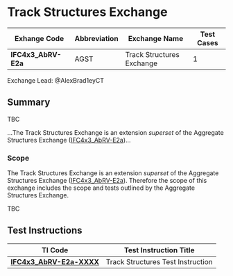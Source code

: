 # Track Structures Exchange

| Exhange Code        | Abbreviation | Exchange Name             | Test Cases |
|---------------------|--------------|---------------------------|------------|
| **IFC4x3_AbRV-E2a** | AGST         | Track Structures Exchange | 1          |

Exchange Lead: @AlexBrad1eyCT

## Summary

TBC

...The Track Structures Exchange is an extension *superset* of the Aggregate Structures Exchange ([IFC4x3_AbRV-E2a](../E2-AGST))...

### Scope

The Track Structures Exchange is an extension *superset* of the Aggregate Structures Exchange ([IFC4x3_AbRV-E2a](../E2-AGST)). Therefore the scope of this exchange includes the scope and tests outlined by the Aggregate Structures Exchange.

TBC

## Test Instructions

| TI Code                             | Test Instruction Title                                |
|-------------------------------------|-------------------------------------------------------|
| [**IFC4x3_AbRV-E2a-XXXX**](./XXXX)   | Track Structures Test Instruction                    |